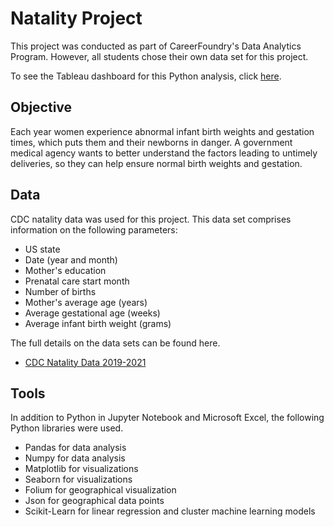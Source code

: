 # Natality Project
This project was conducted as part of CareerFoundry's Data Analytics Program. However, all students chose their own data set for this project.

To see the Tableau dashboard for this Python analysis, click [here](https://public.tableau.com/app/profile/keely7601/viz/AdvancedAnalytics6_7/Story1?publish=yes).

## Objective
Each year women experience abnormal infant birth weights and gestation times, which puts them and their newborns in danger. A government medical agency wants to better understand the factors leading to untimely deliveries, so they can help ensure normal birth weights and gestation.

## Data
CDC natality data was used for this project. This data set comprises information on the following parameters:
* US state
* Date (year and month)
* Mother's education
* Prenatal care start month
* Number of births
* Mother's average age (years)
* Average gestational age (weeks)
* Average infant birth weight (grams)

The full details on the data sets can be found here.
* [CDC Natality Data 2019-2021](https://drive.google.com/file/d/1DslWmyvQGbOwvAHInk9w2DN_NUaHd4k4/view?usp=sharing)

## Tools
In addition to Python in Jupyter Notebook and Microsoft Excel, the following Python libraries were used.
* Pandas for data analysis
* Numpy for data analysis
* Matplotlib for visualizations
* Seaborn for visualizations
* Folium for geographical visualization
* Json for geographical data points
* Scikit-Learn for linear regression and cluster machine learning models
